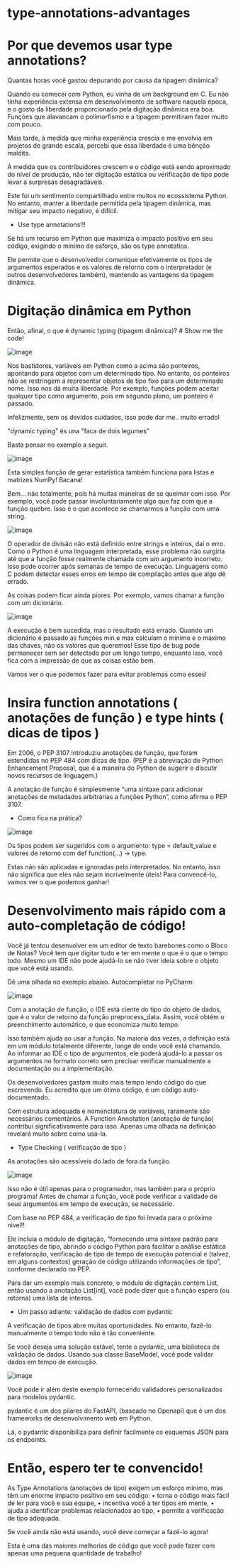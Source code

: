 # type-annotations-advantages

# Por que devemos usar type annotations?

Quantas horas você gastou depurando por causa da tipagem dinâmica?

Quando eu comecei com Python, eu vinha de um background em C. Eu não tinha experiência extensa em desenvolvimento de software naquela época, e o gosto da liberdade proporcionado pela digitação dinâmica era boa. Funções que alavancam o polimorfismo e a tipagem permitiram fazer muito com pouco.

Mais tarde, à medida que minha experiência crescia e me envolvia em projetos de grande escala, percebi que essa liberdade é uma bênção maldita. 

À medida que os contribuidores crescem e o código está sendo aproximado do nível de produção, não ter digitação estática ou verificação de tipo pode levar a surpresas desagradáveis.

Este foi um sentimento compartilhado entre muitos no ecossistema Python. No entanto, manter a liberdade permitida pela tipagem dinâmica, mas mitigar seu impacto negativo, é difícil.

- Use type annotations!!!

Se há um recurso em Python que maximiza o impacto positivo em seu código, exigindo o mínimo de esforço, são os type annotatios.

Ele permite que o desenvolvedor comunique efetivamente os tipos de argumentos esperados e os valores de retorno com o interpretador (e outros desenvolvedores também), mantendo as vantagens da tipagem dinâmica.

# Digitação dinâmica em Python

Então, afinal, o que é dynamic typing (tipagem dinâmica)? # Show me the code!

![image](https://user-images.githubusercontent.com/107052041/197237348-16565792-648a-4f46-817e-7176b9d1c669.png)


Nos bastidores, variáveis ​​em Python como a acima são ponteiros, apontando para objetos com um determinado tipo.
No entanto, os ponteiros não se restringem a representar objetos de tipo fixo para um determinado nome. 
Isso nos dá muita liberdade. Por exemplo, funções podem aceitar qualquer tipo como argumento, pois em segundo plano, um ponteiro é passado.

Infelizmente, sem os devidos cuidados, isso pode dar me..   muito errado!

"dynamic typing" és una "faca de dois legumes"

Basta pensar no exemplo a seguir.

![image](https://user-images.githubusercontent.com/107052041/197237805-458a8d63-9717-4d15-8bd2-10767b2ce4da.png)

Esta simples função de gerar estatística também funciona para listas e matrizes NumPy! Bacana!

Bem... não totalmente, pois há muitas maneiras de se queimar com isso.
Por exemplo, você pode passar involuntariamente algo que faz com que a função quebre. Isso é o que acontece se chamarmos a função com uma string.

![image](https://user-images.githubusercontent.com/107052041/197238128-e535c56a-338f-4213-af27-fc0cf6341f2d.png)

O operador de divisão não está definido entre strings e inteiros, daí o erro. Como o Python é uma linguagem interpretada, esse problema não surgiria até que a função fosse realmente chamada com um argumento incorreto. Isso pode ocorrer após semanas de tempo de execução. Linguagens como C podem detectar esses erros em tempo de compilação antes que algo dê errado.

As coisas podem ficar ainda piores. Por exemplo, vamos chamar a função com um dicionário.

![image](https://user-images.githubusercontent.com/107052041/197238233-131981cf-d5e8-4ab4-8c1d-3adb3235ea62.png)


A execução é bem sucedida, mas o resultado está errado. Quando um dicionário é passado as funções min e max calculam o mínimo e o máximo das chaves, não os valores que queremos!
Esse tipo de bug pode permanecer sem ser detectado por um longo tempo, enquanto isso, você fica com a impressão de que as coisas estão bem.

Vamos ver o que podemos fazer para evitar problemas como esses!

# Insira function annotations ( anotações de função ) e type hints ( dicas de tipos )

Em 2006, o PEP 3107 introduziu anotações de função, que foram estendidas no PEP 484 com dicas de tipo. (PEP é a abreviação de Python Enhancement Proposal, que é a maneira do Python de sugerir e discutir novos recursos de linguagem.)

A anotação de função é simplesmente “uma sintaxe para adicionar anotações de metadados arbitrárias a funções Python”, como afirma o PEP 3107. 
- Como fica na prática?

![image](https://user-images.githubusercontent.com/107052041/197238263-0ab94550-cce2-4707-8a77-0354587a12eb.png)


Os tipos podem ser sugeridos com o argumento: type = default_value e valores de retorno com def function(...) -> type.

Estas não são aplicadas e ignoradas pelo interpretados. No entanto, isso não significa que eles não sejam incrivelmente úteis! 
Para convencê-lo, vamos ver o que podemos ganhar!

# Desenvolvimento mais rápido com a auto-completação de código!

Você já tentou desenvolver em um editor de texto barebones como o Bloco de Notas?
Você tem que digitar tudo e ter em mente o que é o que o tempo todo. 
Mesmo um IDE não pode ajudá-lo se não tiver ideia sobre o objeto que você está usando.

Dê uma olhada no exemplo abaixo.
Autocompletar no PyCharm:

![image](https://user-images.githubusercontent.com/107052041/197240336-264ef828-deb9-4f62-bc8f-fa0868330f83.png)


Com a anotação de função, o IDE está ciente do tipo do objeto de dados, que é o valor de retorno da função preprocess_data. 
Assim, você obtém o preenchimento automático, o que economiza muito tempo.

Isso também ajuda ao usar a função. Na maioria das vezes, a definição está em um módulo totalmente diferente, longe de onde você está chamando. 
Ao informar ao IDE o tipo de argumentos, ele poderá ajudá-lo a passar os argumentos no formato correto sem precisar verificar manualmente a documentação ou a implementação.


Os desenvolvedores gastam muito mais tempo lendo código do que escrevendo. Eu acredito que um ótimo código, é um código auto-documentado. 

Com estrutura adequada e nomenclatura de variáveis, raramente são necessários comentários. 
A Function Annotation (anotação de função) contribui significativamente para isso.
Apenas uma olhada na definição revelará muito sobre como usá-la.

- Type Checking ( verificação de tipo )

As anotações são acessíveis do lado de fora da função.

![image](https://user-images.githubusercontent.com/107052041/197238969-9d7df894-efe3-4ce1-b918-e53791dc9612.png)


Isso não é útil apenas para o programador, mas também para o próprio programa! 
Antes de chamar a função, você pode verificar a validade de seus argumentos em tempo de execução, se necessário.


Com base no PEP 484, a verificação de tipo foi levada para o próximo nível!!

Ele incluía o módulo de digitação, “fornecendo uma sintaxe padrão para anotações de tipo, abrindo o código Python para facilitar a análise estática e refatoração, verificação de tipo de tempo de execução potencial e (talvez, em alguns contextos) geração de código utilizando informações de tipo”, conforme declarado no PEP.

Para dar um exemplo mais concreto, o módulo de digitação contém List, então usando a anotação List[int], você pode dizer que a função espera (ou retorna) uma lista de inteiros.

- Um passo adiante: validação de dados com pydantic

A verificação de tipos abre muitas oportunidades. No entanto, fazê-lo manualmente o tempo todo não é tão conveniente.

Se você deseja uma solução estável, tente o pydantic, uma biblioteca de validação de dados. Usando sua classe BaseModel, você pode validar dados em tempo de execução.

![image](https://user-images.githubusercontent.com/107052041/197239435-a1fe59f8-5e3b-4bf8-9762-0e767072600a.png)


Você pode ir além deste exemplo  fornecendo validadores personalizados para modelos pydantic.

pydantic é um dos pilares do FastAPI, (baseado no Openapi) que é um dos frameworks de desenvolvimento web em Python.

Lá, o pydantic disponibiliza para definir facilmente os esquemas JSON para os endpoints.



# Então, espero ter te convencido!

As Type Annotations (anotações de tipo) exigem um esforço mínimo, mas têm um enorme impacto positivo em seu código:
    • torna o código mais fácil de ler para você e sua equipe,
    • incentiva você a ter tipos em mente,
    • ajuda a identificar problemas relacionados ao tipo,
    • permite a verificação de tipo adequada.
    
Se você ainda não está usando, você deve começar a fazê-lo agora! 

Esta é uma das maiores melhorias de código que você pode fazer com apenas uma pequena quantidade de trabalho!





